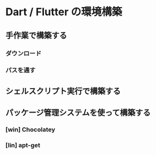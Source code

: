 # Dart / Flutter の環境構築

## 手作業で構築する

### ダウンロード

### パスを通す

## シェルスクリプト実行で構築する

## パッケージ管理システムを使って構築する

### [win] Chocolatey

### [lin] apt-get
